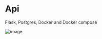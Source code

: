 # Api
Flask, Postgres, Docker and Docker compose

![image](https://github.com/LuisFelipeRodrigo/CrudRestApi_/assets/103063554/a1f38bf5-5405-47ac-bf5f-92a5edac2e50)
